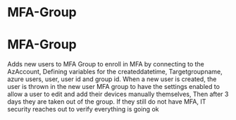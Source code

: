 # MFA-Group
# MFA-Group
Adds new users to MFA Group to enroll in MFA by connecting to the AzAccount, Defining variables for the createddatetime, Targetgroupname, azure users, user, user id and group id. 
When a new user is created, the user is thrown in the new user MFA group to have the settings enabled to allow a user to edit and add their devices manually themselves, 
Then after 3 days they are taken out of the group. If they still do not have MFA, IT security reaches out to verify everything is going ok
